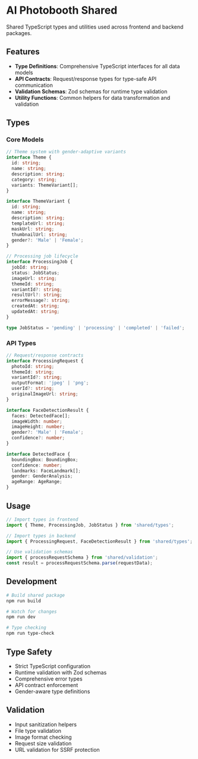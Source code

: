 # AI Photobooth Shared

Shared TypeScript types and utilities used across frontend and backend packages.

## Features

- **Type Definitions**: Comprehensive TypeScript interfaces for all data models
- **API Contracts**: Request/response types for type-safe API communication
- **Validation Schemas**: Zod schemas for runtime type validation
- **Utility Functions**: Common helpers for data transformation and validation

## Types

### Core Models

```typescript
// Theme system with gender-adaptive variants
interface Theme {
  id: string;
  name: string;
  description: string;
  category: string;
  variants: ThemeVariant[];
}

interface ThemeVariant {
  id: string;
  name: string;
  description: string;
  templateUrl: string;
  maskUrl: string;
  thumbnailUrl: string;
  gender?: 'Male' | 'Female';
}

// Processing job lifecycle
interface ProcessingJob {
  jobId: string;
  status: JobStatus;
  imageUrl: string;
  themeId: string;
  variantId?: string;
  resultUrl?: string;
  errorMessage?: string;
  createdAt: string;
  updatedAt: string;
}

type JobStatus = 'pending' | 'processing' | 'completed' | 'failed';
```

### API Types

```typescript
// Request/response contracts
interface ProcessingRequest {
  photoId: string;
  themeId: string;
  variantId?: string;
  outputFormat: 'jpeg' | 'png';
  userId?: string;
  originalImageUrl: string;
}

interface FaceDetectionResult {
  faces: DetectedFace[];
  imageWidth: number;
  imageHeight: number;
  gender?: 'Male' | 'Female';
  confidence?: number;
}

interface DetectedFace {
  boundingBox: BoundingBox;
  confidence: number;
  landmarks: FaceLandmark[];
  gender: GenderAnalysis;
  ageRange: AgeRange;
}
```

## Usage

```typescript
// Import types in frontend
import { Theme, ProcessingJob, JobStatus } from 'shared/types';

// Import types in backend
import { ProcessingRequest, FaceDetectionResult } from 'shared/types';

// Use validation schemas
import { processRequestSchema } from 'shared/validation';
const result = processRequestSchema.parse(requestData);
```

## Development

```bash
# Build shared package
npm run build

# Watch for changes
npm run dev

# Type checking
npm run type-check
```

## Type Safety

- Strict TypeScript configuration
- Runtime validation with Zod schemas
- Comprehensive error types
- API contract enforcement
- Gender-aware type definitions

## Validation

- Input sanitization helpers
- File type validation
- Image format checking
- Request size validation
- URL validation for SSRF protection